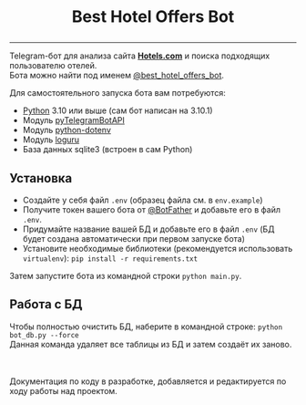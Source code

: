 # <p align="center">Best Hotel Offers Bot
___
[comment]: <> (License: )

Telegram-бот для анализа сайта [**Hotels.com**](https://ru.hotels.com/) и поиска подходящих пользователю отелей. <br>Бота можно найти под именем [@best_hotel_offers_bot](http://t.me/best_hotel_offers_bot).

Для самостоятельного запуска бота вам потребуются:

- [Python](https://www.python.org/) 3.10 или выше (сам бот написан на 3.10.1)
- Модуль [pyTelegramBotAPI](https://github.com/eternnoir/pyTelegramBotAPI)
- Модуль [python-dotenv](https://github.com/theskumar/python-dotenv)
- Модуль [loguru](https://github.com/Delgan/loguru)
- База данных sqlite3 (встроен в сам Python)

## Установка

- Создайте у себя файл `.env` (образец файла см. в `env.example`) 
- Получите токен вашего бота от [@BotFather](http://telegram.me/BotFather) и добавьте его в файл `.env`.
- Придумайте название вашей БД и добавьте его в файл `.env` (БД будет создана автоматически при первом запуске бота)
- Установите необходимые библиотеки (рекомендуется использовать `virtualenv`): `pip install -r requirements.txt`

Затем запустите бота из командной строки `python main.py`.


## Работа с БД

Чтобы полностью очистить БД, наберите в командной строке: `python bot_db.py --force`
<br>Данная команда удаляет все таблицы из БД и затем создаёт их заново. 

<br><br>Документация по коду в разработке, добавляется и редактируется по ходу работы над проектом.